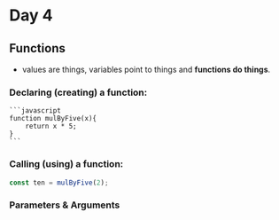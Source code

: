 <h1>Day 4</h1>

<h2>Functions</h2>

- values are things, variables point to things and **functions do things**.

<h3>Declaring (creating) a function:</h3>

    ```javascript
    function mulByFive(x){
        return x * 5;
    }
    ```

<h3>Calling (using) a function:</h3>

```javascript
const ten = mulByFive(2);
```

<h3>Parameters & Arguments</h3>
